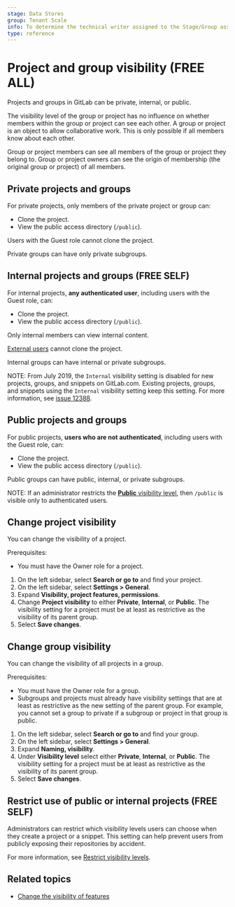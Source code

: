 ```yaml
---
stage: Data Stores
group: Tenant Scale
info: To determine the technical writer assigned to the Stage/Group associated with this page, see https://about.gitlab.com/handbook/product/ux/technical-writing/#assignments
type: reference
---
```


# Project and group visibility **(FREE ALL)**

Projects and groups in GitLab can be private, internal, or public.

The visibility level of the group or project has no influence on whether members within the group or project can see each other.
A group or project is an object to allow collaborative work. This is only possible if all members know about each other.

Group or project members can see all members of the group or project they belong to.
Group or project owners can see the origin of membership (the original group or project) of all members.

## Private projects and groups

For private projects, only members of the private project or group can:

- Clone the project.
- View the public access directory (`/public`).

Users with the Guest role cannot clone the project.

Private groups can have only private subgroups.

## Internal projects and groups **(FREE SELF)**

For internal projects, **any authenticated user**, including users with the Guest role, can:

- Clone the project.
- View the public access directory (`/public`).

Only internal members can view internal content.

[External users](admin_area/external_users.md) cannot clone the project.

Internal groups can have internal or private subgroups.

NOTE:
From July 2019, the `Internal` visibility setting is disabled for new projects, groups,
and snippets on GitLab.com. Existing projects, groups, and snippets using the `Internal`
visibility setting keep this setting. For more information, see
[issue 12388](https://gitlab.com/gitlab-org/gitlab/-/issues/12388).

## Public projects and groups

For public projects, **users who are not authenticated**, including users with the Guest role, can:

- Clone the project.
- View the public access directory (`/public`).

Public groups can have public, internal, or private subgroups.

NOTE:
If an administrator restricts the
[**Public** visibility level](../administration/settings/visibility_and_access_controls.md#restrict-visibility-levels),
then `/public` is visible only to authenticated users.

## Change project visibility

You can change the visibility of a project.

Prerequisites:

- You must have the Owner role for a project.

1. On the left sidebar, select **Search or go to** and find your project.
1. On the left sidebar, select **Settings > General**.
1. Expand **Visibility, project features, permissions**.
1. Change **Project visibility** to either **Private**, **Internal**, or **Public**.
   The visibility setting for a project must be at least as restrictive
   as the visibility of its parent group.
1. Select **Save changes**.

## Change group visibility

You can change the visibility of all projects in a group.

Prerequisites:

- You must have the Owner role for a group.
- Subgroups and projects must already have visibility settings that are at least as
  restrictive as the new setting of the parent group. For example, you cannot set a group
  to private if a subgroup or project in that group is public.

1. On the left sidebar, select **Search or go to** and find your group.
1. On the left sidebar, select **Settings > General**.
1. Expand **Naming, visibility**.
1. Under **Visibility level** select either **Private**, **Internal**, or **Public**.
   The visibility setting for a project must be at least as restrictive
   as the visibility of its parent group.
1. Select **Save changes**.

## Restrict use of public or internal projects **(FREE SELF)**

Administrators can restrict which visibility levels users can choose when they create a project or a snippet.
This setting can help prevent users from publicly exposing their repositories by accident.

For more information, see [Restrict visibility levels](../administration/settings/visibility_and_access_controls.md#restrict-visibility-levels).

## Related topics

- [Change the visibility of features](project/working_with_projects.md#change-the-visibility-of-individual-features-in-a-project)

<!-- ## Troubleshooting

Include any troubleshooting steps that you can foresee. If you know beforehand what issues
one might have when setting this up, or when something is changed, or on upgrading, it's
important to describe those, too. Think of things that may go wrong and include them here.
This is important to minimize requests for support, and to avoid doc comments with
questions that you know someone might ask.

Each scenario can be a third-level heading, for example `### Getting error message X`.
If you have none to add when creating a doc, leave this section in place
but commented out to help encourage others to add to it in the future. -->
